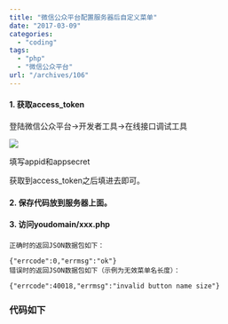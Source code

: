 ```yaml
---
title: "微信公众平台配置服务器后自定义菜单"
date: "2017-03-09"
categories: 
  - "coding"
tags: 
  - "php"
  - "微信公众平台"
url: "/archives/106"
---
```


#### 1\. 获取access\_token

登陆微信公众平台->开发者工具->在线接口调试工具

![](https://image.i-ll.cc/2021-10-01-125245.png)  

填写appid和appsecret

获取到access\_token之后填进去即可。

#### 2\. 保存代码放到服务器上面。

#### 3\. 访问youdomain/xxx.php

```
正确时的返回JSON数据包如下：

{"errcode":0,"errmsg":"ok"}
错误时的返回JSON数据包如下（示例为无效菜单名长度）：

{"errcode":40018,"errmsg":"invalid button name size"}
```

### 代码如下
